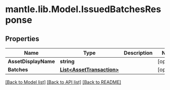 # mantle.lib.Model.IssuedBatchesResponse
## Properties

Name | Type | Description | Notes
------------ | ------------- | ------------- | -------------
**AssetDisplayName** | **string** |  | [optional] 
**Batches** | [**List&lt;AssetTransaction&gt;**](AssetTransaction.md) |  | [optional] 

[[Back to Model list]](../README.md#documentation-for-models) [[Back to API list]](../README.md#documentation-for-api-endpoints) [[Back to README]](../README.md)


